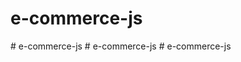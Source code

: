 # e-commerce-js
#   e - c o m m e r c e - j s  
 #   e - c o m m e r c e - j s  
 #   e - c o m m e r c e - j s  
 
